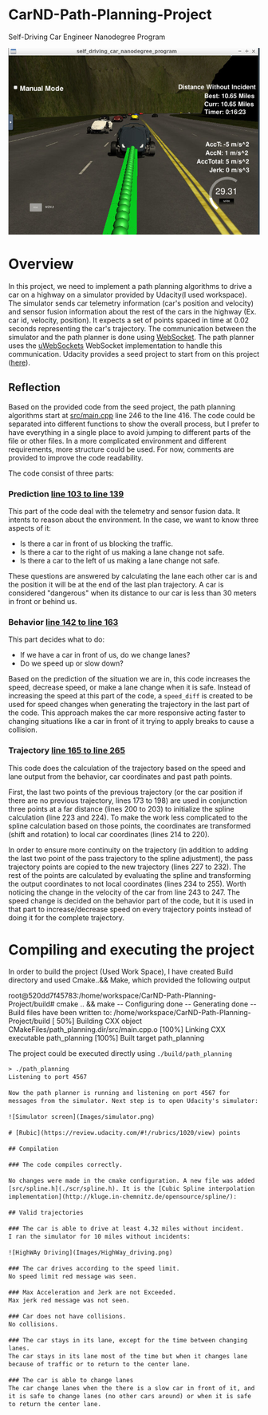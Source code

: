# CarND-Path-Planning-Project
Self-Driving Car Engineer Nanodegree Program


![HighWAy Driving](Images/HighWay_driving.png)

# Overview

In this project, we need to implement a path planning algorithms to drive a car on a highway on a simulator provided by Udacity(I used workspace). The simulator sends car telemetry information (car's position and velocity) and sensor fusion information about the rest of the cars in the highway (Ex. car id, velocity, position). It expects a set of points spaced in time at 0.02 seconds representing the car's trajectory. The communication between the simulator and the path planner is done using [WebSocket](https://en.wikipedia.org/wiki/WebSocket). The path planner uses the [uWebSockets](https://github.com/uNetworking/uWebSockets) WebSocket implementation to handle this communication. Udacity provides a seed project to start from on this project ([here](https://github.com/udacity/CarND-Path-Planning-Project)).

## Reflection

Based on the provided code from the seed project, the path planning algorithms start at [src/main.cpp](./src/main.cpp#L246) line 246 to the line 416. The code could be separated into different functions to show the overall process, but I prefer to have everything in a single place to avoid jumping to different parts of the file or other files. In a more complicated environment and different requirements, more structure could be used. For now, comments are provided to improve the code readability.

The code consist of three parts:

### Prediction [line 103 to line 139](./src/main.cpp#L103)
This part of the code deal with the telemetry and sensor fusion data. It intents to reason about the environment. In the case, we want to know three aspects of it:

- Is there a car in front of us blocking the traffic.
- Is there a car to the right of us making a lane change not safe.
- Is there a car to the left of us making a lane change not safe.

These questions are answered by calculating the lane each other car is and the position it will be at the end of the last plan trajectory. A car is considered "dangerous" when its distance to our car is less than 30 meters in front or behind us.

### Behavior [line 142 to line 163](./src/main.cpp#L142)
This part decides what to do:
  - If we have a car in front of us, do we change lanes?
  - Do we speed up or slow down?

Based on the prediction of the situation we are in, this code increases the speed, decrease speed, or make a lane change when it is safe. Instead of increasing the speed at this part of the code, a `speed_diff` is created to be used for speed changes when generating the trajectory in the last part of the code. This approach makes the car more responsive acting faster to changing situations like a car in front of it trying to apply breaks to cause a collision.

### Trajectory [line 165 to line 265](./src/main.cpp#L313)
This code does the calculation of the trajectory based on the speed and lane output from the behavior, car coordinates and past path points.

First, the last two points of the previous trajectory (or the car position if there are no previous trajectory, lines 173 to 198) are used in conjunction three points at a far distance (lines 200 to 203) to initialize the spline calculation (line 223 and 224). To make the work less complicated to the spline calculation based on those points, the coordinates are transformed (shift and rotation) to local car coordinates (lines 214 to 220).

In order to ensure more continuity on the trajectory (in addition to adding the last two point of the pass trajectory to the spline adjustment), the pass trajectory points are copied to the new trajectory (lines 227 to 232). The rest of the points are calculated by evaluating the spline and transforming the output coordinates to not local coordinates (lines 234 to 255). Worth noticing the change in the velocity of the car from line 243 to 247. The speed change is decided on the behavior part of the code, but it is used in that part to increase/decrease speed on every trajectory points instead of doing it for the complete trajectory.

# Compiling and executing the project

In order to build the project (Used Work Space), I have created Build directory and used Cmake..&& Make, which provided the following output

root@520dd7f45783:/home/workspace/CarND-Path-Planning-Project/build# cmake .. && make
-- Configuring done
-- Generating done
-- Build files have been written to: /home/workspace/CarND-Path-Planning-Project/build
[ 50%] Building CXX object CMakeFiles/path_planning.dir/src/main.cpp.o
[100%] Linking CXX executable path_planning
[100%] Built target path_planning

The project could be executed directly using `./build/path_planning`

```
> ./path_planning
Listening to port 4567

Now the path planner is running and listening on port 4567 for messages from the simulator. Next step is to open Udacity's simulator:

![Simulator screen](Images/simulator.png)

# [Rubic](https://review.udacity.com/#!/rubrics/1020/view) points

## Compilation

### The code compiles correctly.

No changes were made in the cmake configuration. A new file was added [src/spline.h](./scr/spline.h). It is the [Cubic Spline interpolation implementation](http://kluge.in-chemnitz.de/opensource/spline/): 

## Valid trajectories

### The car is able to drive at least 4.32 miles without incident.
I ran the simulator for 10 miles without incidents:

![HighWAy Driving](Images/HighWay_driving.png)

### The car drives according to the speed limit.
No speed limit red message was seen.

### Max Acceleration and Jerk are not Exceeded.
Max jerk red message was not seen.

### Car does not have collisions.
No collisions.

### The car stays in its lane, except for the time between changing lanes.
The car stays in its lane most of the time but when it changes lane because of traffic or to return to the center lane.

### The car is able to change lanes
The car change lanes when the there is a slow car in front of it, and it is safe to change lanes (no other cars around) or when it is safe to return the center lane.
